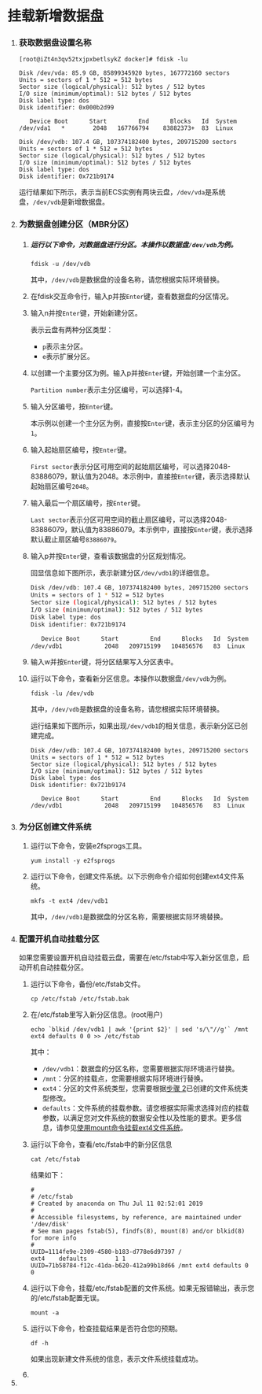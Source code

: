 # 挂载新增数据盘

1. ### 获取数据盘设置名称

   ```shell
   [root@iZt4n3qv52txjpxbetlsykZ docker]# fdisk -lu
   
   Disk /dev/vda: 85.9 GB, 85899345920 bytes, 167772160 sectors
   Units = sectors of 1 * 512 = 512 bytes
   Sector size (logical/physical): 512 bytes / 512 bytes
   I/O size (minimum/optimal): 512 bytes / 512 bytes
   Disk label type: dos
   Disk identifier: 0x000b2d99
   
      Device Boot      Start         End      Blocks   Id  System
   /dev/vda1   *        2048   167766794    83882373+  83  Linux
   
   Disk /dev/vdb: 107.4 GB, 107374182400 bytes, 209715200 sectors
   Units = sectors of 1 * 512 = 512 bytes
   Sector size (logical/physical): 512 bytes / 512 bytes
   I/O size (minimum/optimal): 512 bytes / 512 bytes
   Disk label type: dos
   Disk identifier: 0x721b9174
   
   ```

   运行结果如下所示，表示当前ECS实例有两块云盘，`/dev/vda`是系统盘，`/dev/vdb`是新增数据盘。

   

2. ### 为数据盘创建分区（MBR分区）

   1. ##### 运行以下命令，对数据盘进行分区。本操作以数据盘`/dev/vdb`为例。

      ```shell
      fdisk -u /dev/vdb
      ```

      其中，`/dev/vdb`是数据盘的设备名称，请您根据实际环境替换。

   2. 在fdisk交互命令行，输入p并按`Enter`键，查看数据盘的分区情况。

   3. 输入n并按`Enter`键，开始新建分区。

      表示云盘有两种分区类型：

      - `p`表示主分区。
      - `e`表示扩展分区。

   4. 以创建一个主要分区为例。输入p并按`Enter`键，开始创建一个主分区。

      `Partition number`表示主分区编号，可以选择1-4。

   5. 输入分区编号，按`Enter`键。

      本示例以创建一个主分区为例，直接按`Enter`键，表示主分区的分区编号为`1`。

   6. 输入起始扇区编号，按`Enter`键。

      `First sector`表示分区可用空间的起始扇区编号，可以选择2048-83886079，默认值为2048。本示例中，直接按`Enter`键，表示选择默认起始扇区编号`2048`。

   7. 输入最后一个扇区编号，按`Enter`键。

      `Last sector`表示分区可用空间的截止扇区编号，可以选择2048-83886079，默认值为83886079。本示例中，直接按`Enter`键，表示选择默认截止扇区编号`83886079`。

   8. 输入p并按`Enter`键，查看该数据盘的分区规划情况。

      回显信息如下图所示，表示新建分区`/dev/vdb1`的详细信息。

      ```bash
      Disk /dev/vdb: 107.4 GB, 107374182400 bytes, 209715200 sectors
      Units = sectors of 1 * 512 = 512 bytes
      Sector size (logical/physical): 512 bytes / 512 bytes
      I/O size (minimum/optimal): 512 bytes / 512 bytes
      Disk label type: dos
      Disk identifier: 0x721b9174
      
         Device Boot      Start         End      Blocks   Id  System
      /dev/vdb1            2048   209715199   104856576   83  Linux
      ```

   9. 输入w并按`Enter`键，将分区结果写入分区表中。

   10. 运行以下命令，查看新分区信息。本操作以数据盘`/dev/vdb`为例。

       ```shell
       fdisk -lu /dev/vdb
       ```

       其中，`/dev/vdb`是数据盘的设备名称，请您根据实际环境替换。

       运行结果如下图所示，如果出现`/dev/vdb1`的相关信息，表示新分区已创建完成。

       ```shell
       Disk /dev/vdb: 107.4 GB, 107374182400 bytes, 209715200 sectors
       Units = sectors of 1 * 512 = 512 bytes
       Sector size (logical/physical): 512 bytes / 512 bytes
       I/O size (minimum/optimal): 512 bytes / 512 bytes
       Disk label type: dos
       Disk identifier: 0x721b9174
       
          Device Boot      Start         End      Blocks   Id  System
       /dev/vdb1            2048   209715199   104856576   83  Linux
       ```

       

3. ### 为分区创建文件系统

   1. 运行以下命令，安装e2fsprogs工具。

      ```shell
      yum install -y e2fsprogs
      ```

   2. 运行以下命令，创建文件系统。以下示例命令介绍如何创建ext4文件系统。

      ```shell
      mkfs -t ext4 /dev/vdb1
      ```

      其中，`/dev/vdb1`是数据盘的分区名称，需要根据实际环境替换。

   

4. ### 配置开机自动挂载分区

   如果您需要设置开机自动挂载云盘，需要在/etc/fstab中写入新分区信息，启动开机自动挂载分区。

   1. 运行以下命令，备份/etc/fstab文件。

      ```shell
      cp /etc/fstab /etc/fstab.bak
      ```

   2. 在/etc/fstab里写入新分区信息。(root用户)

      ```shell
      echo `blkid /dev/vdb1 | awk '{print $2}' | sed 's/\"//g'` /mnt ext4 defaults 0 0 >> /etc/fstab
      ```

      其中：

      - `/dev/vdb1`：数据盘的分区名称，您需要根据实际环境进行替换。
      - `/mnt`：分区的挂载点，您需要根据实际环境进行替换。
      - `ext4`：分区的文件系统类型，您需要根据[步骤 2](https://help.aliyun.com/zh/ecs/user-guide/initialize-a-data-disk-whose-size-does-not-exceed-2-tib-on-a-linux-instance?spm=a2c4g.11186623.0.0.719a2befFdfzv6#c4eeb9c3ad3c8)已创建的文件系统类型修改。
      - `defaults`：文件系统的挂载参数。请您根据实际需求选择对应的挂载参数，以满足您对文件系统的数据安全性以及性能的要求。更多信息，请参见[使用mount命令挂载ext4文件系统](https://help.aliyun.com/zh/ecs/use-cases/to-mount-an-ext4-file-system-using-the-mount-command)。

   3. 运行以下命令，查看/etc/fstab中的新分区信息

      ```shell
      cat /etc/fstab
      ```

      结果如下：

      ```shell
      #
      # /etc/fstab
      # Created by anaconda on Thu Jul 11 02:52:01 2019
      #
      # Accessible filesystems, by reference, are maintained under '/dev/disk'
      # See man pages fstab(5), findfs(8), mount(8) and/or blkid(8) for more info
      #
      UUID=1114fe9e-2309-4580-b183-d778e6d97397 /                       ext4    defaults        1 1
      UUID=71b58784-f12c-41da-b620-412a99b18d66 /mnt ext4 defaults 0 0
      
      ```

      

   4. 运行以下命令，挂载/etc/fstab配置的文件系统。如果无报错输出，表示您的/etc/fstab配置无误。

      ```shell
      mount -a
      ```

   5. 运行以下命令，检查挂载结果是否符合您的预期。

      ```shell
      df -h
      ```

      如果出现新建文件系统的信息，表示文件系统挂载成功。

   6. 

5. 